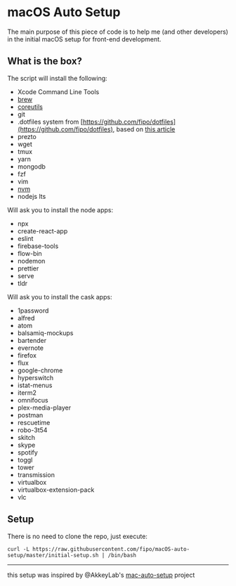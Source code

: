 # macOS Auto Setup

The main purpose of this piece of code is to help me (and other developers) in the initial macOS setup for front-end development.

## What is the box?

The script will install the following:

* Xcode Command Line Tools
* [brew](https://brew.sh/)
* [coreutils](https://github.com/Homebrew/homebrew-core/blob/master/Formula/coreutils.rb)
* git
* .dotfiles system from [https://github.com/fipo/dotfiles](https://github.com/fipo/dotfiles), based on [this article](https://developer.atlassian.com/blog/2016/02/best-way-to-store-dotfiles-git-bare-repo/)
* prezto
* wget
* tmux
* yarn
* mongodb
* fzf
* vim
* [nvm](https://github.com/creationix/nvm)
* nodejs lts

Will ask you to install the node apps:
* npx
* create-react-app
* eslint
* firebase-tools
* flow-bin
* nodemon
* prettier
* serve
* tldr

Will ask you to install the cask apps:
* 1password
* alfred
* atom
* balsamiq-mockups
* bartender
* evernote
* firefox
* flux
* google-chrome
* hyperswitch
* istat-menus
* iterm2
* omnifocus
* plex-media-player
* postman
* rescuetime
* robo-3t54
* skitch
* skype
* spotify
* toggl
* tower
* transmission
* virtualbox
* virtualbox-extension-pack
* vlc

## Setup

There is no need to clone the repo, just execute:

`curl -L https://raw.githubusercontent.com/fipo/macOS-auto-setup/master/initial-setup.sh | /bin/bash`

---

this setup was inspired by @AkkeyLab's [mac-auto-setup](https://github.com/AkkeyLab/mac-auto-setup) project
